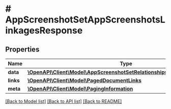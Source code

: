 # # AppScreenshotSetAppScreenshotsLinkagesResponse

## Properties

Name | Type | Description | Notes
------------ | ------------- | ------------- | -------------
**data** | [**\OpenAPI\Client\Model\AppScreenshotSetRelationshipsAppScreenshotsData[]**](AppScreenshotSetRelationshipsAppScreenshotsData.md) |  | 
**links** | [**\OpenAPI\Client\Model\PagedDocumentLinks**](PagedDocumentLinks.md) |  | 
**meta** | [**\OpenAPI\Client\Model\PagingInformation**](PagingInformation.md) |  | [optional] 

[[Back to Model list]](../../README.md#documentation-for-models) [[Back to API list]](../../README.md#documentation-for-api-endpoints) [[Back to README]](../../README.md)


